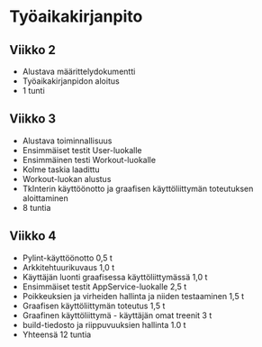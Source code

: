 # Työaikakirjanpito

## Viikko 2
- Alustava määrittelydokumentti
- Työaikakirjanpidon aloitus
- 1 tunti

## Viikko 3
- Alustava toiminnallisuus
- Ensimmäiset testit User-luokalle
- Ensimmäinen testi Workout-luokalle
- Kolme taskia laadittu
- Workout-luokan alustus
- TkInterin käyttöönotto ja graafisen käyttöliittymän toteutuksen aloittaminen
- 8 tuntia

## Viikko 4
- Pylint-käyttöönotto 0,5 t
- Arkkitehtuurikuvaus 1,0 t
- Käyttäjän luonti graafisessa käyttöliittymässä 1,0 t
- Ensimmäiset testit AppService-luokalle 2,5 t
- Poikkeuksien ja virheiden hallinta ja niiden testaaminen 1,5 t
- Graafisen käyttöliittymän toteutus 1,5 t
- Graafinen käyttöliittymä - käyttäjän omat treenit 3 t
- build-tiedosto ja riippuvuuksien hallinta 1.0 t
- Yhteensä 12 tuntia
